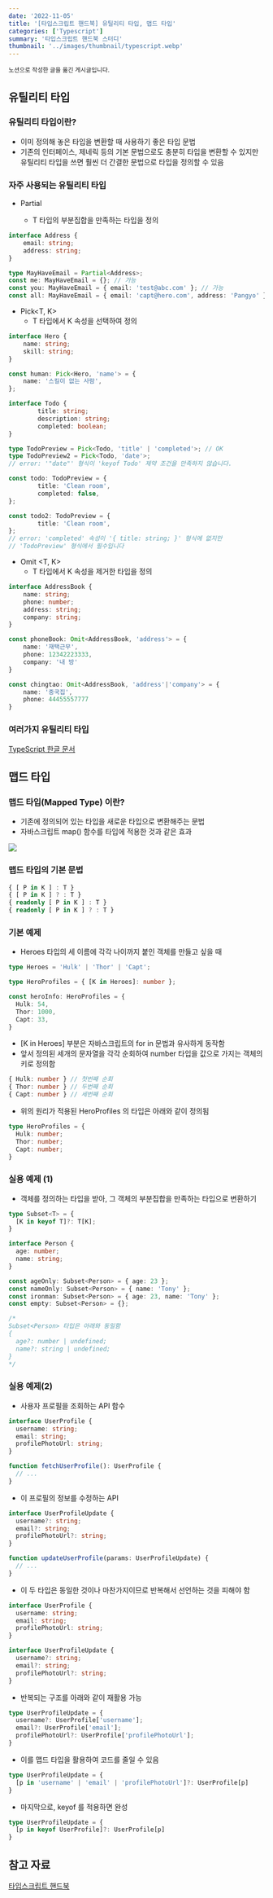 ```yaml
---
date: '2022-11-05'
title: '[타입스크립트 핸드북] 유틸리티 타입, 맵드 타입'
categories: ['Typescript']
summary: '타입스크립트 핸드북 스터디'
thumbnail: '../images/thumbnail/typescript.webp'
---
```


<small>노션으로 작성한 글을 옮긴 게시글입니다.</small>

## 유틸리티 타입

### 유틸리티 타입이란?

- 이미 정의해 놓은 타입을 변환할 때 사용하기 좋은 타입 문법
- 기존의 인터페이스, 제네릭 등의 기본 문법으로도 충분히 타입을 변환할 수 있지만
유틸리티 타입을 쓰면 훨씬 더 간결한 문법으로 타입을 정의할 수 있음

### 자주 사용되는 유틸리티 타입

- Partial<T>
	- T 타입의 부분집합을 만족하는 타입을 정의

```ts
interface Address {
	email: string;
	address: string;
}

type MayHaveEmail = Partial<Address>;
const me: MayHaveEmail = {}; // 가능
const you: MayHaveEmail = { email: 'test@abc.com' }; // 가능
const all: MayHaveEmail = { email: 'capt@hero.com', address: 'Pangyo' }; // 가능
```
        
- Pick<T, K>
	- T 타입에서 K 속성을 선택하여 정의

```ts
interface Hero {
	name: string;
	skill: string;
}

const human: Pick<Hero, 'name'> = {
	name: '스킬이 없는 사람',
};
```

```ts
interface Todo {
		title: string;
		description: string;
		completed: boolean;
}

type TodoPreview = Pick<Todo, 'title' | 'completed'>; // OK
type TodoPreview2 = Pick<Todo, 'date'>;
// error: '"date"' 형식이 'keyof Todo' 제약 조건을 만족하지 않습니다.

const todo: TodoPreview = {
		title: 'Clean room',
		completed: false,
};

const todo2: TodoPreview = {
		title: 'Clean room',
};
// error: 'completed' 속성이 '{ title: string; }' 형식에 없지만
// 'TodoPreview' 형식에서 필수입니다
```


- Omit <T, K>
	- T 타입에서 K 속성을 제거한 타입을 정의

```ts
interface AddressBook {
	name: string;
	phone: number;
	address: string;
	company: string;
}

const phoneBook: Omit<AddressBook, 'address'> = {
	name: '재택근무',
	phone: 12342223333,
	company: '내 방'
}

const chingtao: Omit<AddressBook, 'address'|'company'> = {
	name: '중국집',
	phone: 44455557777
}
```


### 여러가지 유틸리티 타입

[TypeScript 한글 문서](https://typescript-kr.github.io/pages/utility-types.html)

## 맵드 타입

### 맵드 타입(Mapped Type) 이란?

- 기존에 정의되어 있는 타입을 새로운 타입으로 변환해주는 문법
- 자바스크립트 map() 함수를 타입에 적용한 것과 같은 효과

![](../images/content/2023-04-24-13-18-45.png)

### 맵드 타입의 기본 문법

```ts
{ [ P in K ] : T }
{ [ P in K ] ? : T }
{ readonly [ P in K ] : T }
{ readonly [ P in K ] ? : T }
```

### 기본 예제

- Heroes 타입의 세 이름에 각각 나이까지 붙인 객체를 만들고 싶을 때

```ts
type Heroes = 'Hulk' | 'Thor' | 'Capt';

type HeroProfiles = { [K in Heroes]: number };

const heroInfo: HeroProfiles = {
  Hulk: 54,
  Thor: 1000,
  Capt: 33,
}
```

- [K in Heroes] 부분은 자바스크립트의 for in 문법과 유사하게 동작함
- 앞서 정의된 세개의 문자열을 각각 순회하여 number 타입을 값으로 가지는 객체의 키로 정의함

```ts
{ Hulk: number } // 첫번째 순회
{ Thor: number } // 두번째 순회
{ Capt: number } // 세번째 순회
```

- 위의 원리가 적용된 HeroProfiles 의 타입은 아래와 같이 정의됨

```ts
type HeroProfiles = {
  Hulk: number;
  Thor: number;
  Capt: number;
}
```

### 실용 예제 (1)

- 객체를 정의하는 타입을 받아, 그 객체의 부분집합을 만족하는 타입으로 변환하기

```ts
type Subset<T> = {
  [K in keyof T]?: T[K];
}

interface Person {
  age: number;
  name: string;
}

const ageOnly: Subset<Person> = { age: 23 };
const nameOnly: Subset<Person> = { name: 'Tony' };
const ironman: Subset<Person> = { age: 23, name: 'Tony' };
const empty: Subset<Person> = {};

/*
Subset<Person> 타입은 아래와 동일함
{
  age?: number | undefined;
  name?: string | undefined;
}
*/
```

### 실용 예제(2)

- 사용자 프로필을 조회하는 API 함수

```ts
interface UserProfile {
  username: string;
  email: string;
  profilePhotoUrl: string;
}

function fetchUserProfile(): UserProfile {
  // ...
}
```

- 이 프로필의 정보를 수정하는 API

```ts
interface UserProfileUpdate {
  username?: string;
  email?: string;
  profilePhotoUrl?: string;
}

function updateUserProfile(params: UserProfileUpdate) {
  // ...
}
```

- 이 두 타입은 동일한 것이나 마찬가지이므로 반복해서 선언하는 것을 피해야 함

```ts
interface UserProfile {
  username: string;
  email: string;
  profilePhotoUrl: string;
}

interface UserProfileUpdate {
  username?: string;
  email?: string;
  profilePhotoUrl?: string;
}
```

- 반복되는 구조를 아래와 같이 재활용 가능

```ts
type UserProfileUpdate = {
  username?: UserProfile['username'];
  email?: UserProfile['email'];
  profilePhotoUrl?: UserProfile['profilePhotoUrl'];
}
```

- 이를 맵드 타입을 활용하여 코드를 줄일 수 있음

```ts
type UserProfileUpdate = {
  [p in 'username' | 'email' | 'profilePhotoUrl']?: UserProfile[p]
}
```

- 마지막으로, keyof 를 적용하면 완성

```ts
type UserProfileUpdate = {
  [p in keyof UserProfile]?: UserProfile[p]
}
```

## 참고 자료

[타입스크립트 핸드북](https://joshua1988.github.io/ts/intro.html)